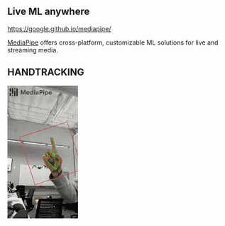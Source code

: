 ## Live ML anywhere
https://google.github.io/mediapipe/

[MediaPipe](https://google.github.io/mediapipe/) offers cross-platform, customizable
ML solutions for live and streaming media.

## HANDTRACKING


![Alt Text](https://github.com/facumruiz/HandTracking/blob/main/docs/hand_tracking_android_gpu_small.gif)
